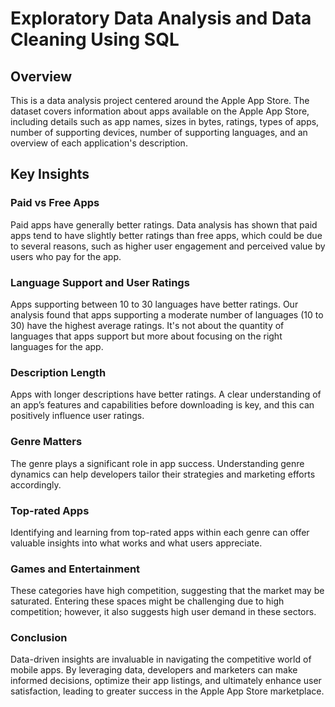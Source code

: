 # Exploratory Data Analysis and Data Cleaning Using SQL

## Overview
This is a data analysis project centered around the Apple App Store. The dataset covers information about apps available on the Apple App Store, including details such as app names, sizes in bytes, ratings, types of apps, number of supporting devices, number of supporting languages, and an overview of each application's description.

## Key Insights
### Paid vs Free Apps
Paid apps have generally better ratings. Data analysis has shown that paid apps tend to have slightly better ratings than free apps, which could be due to several reasons, such as higher user engagement and perceived value by users who pay for the app.

### Language Support and User Ratings
Apps supporting between 10 to 30 languages have better ratings. Our analysis found that apps supporting a moderate number of languages (10 to 30) have the highest average ratings. It's not about the quantity of languages that apps support but more about focusing on the right languages for the app.

### Description Length
Apps with longer descriptions have better ratings. A clear understanding of an app’s features and capabilities before downloading is key, and this can positively influence user ratings.

### Genre Matters
The genre plays a significant role in app success. Understanding genre dynamics can help developers tailor their strategies and marketing efforts accordingly.

### Top-rated Apps
Identifying and learning from top-rated apps within each genre can offer valuable insights into what works and what users appreciate.

### Games and Entertainment
These categories have high competition, suggesting that the market may be saturated. Entering these spaces might be challenging due to high competition; however, it also suggests high user demand in these sectors.

### Conclusion
Data-driven insights are invaluable in navigating the competitive world of mobile apps. By leveraging data, developers and marketers can make informed decisions, optimize their app listings, and ultimately enhance user satisfaction, leading to greater success in the Apple App Store marketplace.
